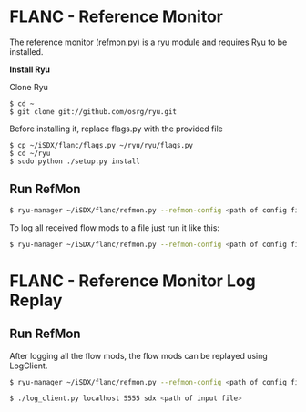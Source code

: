 # FLANC - Reference Monitor

The reference monitor (refmon.py) is a ryu module and requires [Ryu](http://osrg.github.io/ryu/) to be installed.

__Install Ryu__

Clone Ryu  

    $ cd ~  
    $ git clone git://github.com/osrg/ryu.git  

Before installing it, replace flags.py with the provided file

    $ cp ~/iSDX/flanc/flags.py ~/ryu/ryu/flags.py
    $ cd ~/ryu
    $ sudo python ./setup.py install

## Run RefMon

```bash
$ ryu-manager ~/iSDX/flanc/refmon.py --refmon-config <path of config file>
```

To log all received flow mods to a file just run it like this:

```bash
$ ryu-manager ~/iSDX/flanc/refmon.py --refmon-config <path of config file> --refmon-flowmodlog <path of log file>
```

# FLANC - Reference Monitor Log Replay

## Run RefMon

After logging all the flow mods, the flow mods can be replayed using LogClient.

```bash
$ ryu-manager ~/iSDX/flanc/refmon.py --refmon-config <path of config file>
```

```bash
$ ./log_client.py localhost 5555 sdx <path of input file>
```
